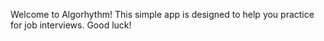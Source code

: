 Welcome to Algorhythm! This simple app is designed to help you practice for job interviews. Good luck!
